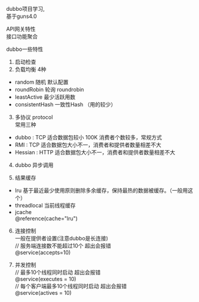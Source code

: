 dubbo项目学习, <br/> 
基于guns4.0

API网关特性 <br/> 
    接口功能聚合 <br/> 


dubbo一些特性 <br/> 
1.  启动检查
2.  负载均衡 4种
  - random 随机 默认配置
  - roundRobin  轮询 roundrobin
  - leastActive 最少活跃用数
  - consistentHash 一致性Hash （用的较少）
  
3. 多协议 protocol <br/> 
常用三种 <br/> 
- dubbo : TCP 适合数据包较小 100K 消费者个数较多，常规方式
- RMI : TCP 适合数据包大小不一，消费者和提供者数量相差不大
- Hessian : HTTP 适合数据包大小不一，消费者和提供者数量相差不大

4. dubbo 异步调用 <br/> 


5. 结果缓存 <br/> 
- lru 基于最近最少使用原则删除多余缓存，保持最热的数据被缓存。（一般用这个）
- threadlocal  当前线程缓存
- jcache <br/> 
@reference(cache="lru")


6. 连接控制 <br/> 
一般在提供者设置(注意dubbo是长连接) <br/> 
// 服务端连接数不能超过10个 超出会报错 <br/>
@service(accepts=10)

7. 并发控制 <br/> 
// 最多10个线程同时启动 超出会报错 <br/> 
@service(executes = 10)  <br/> 
// 每个客户端最多10个线程同时启动 超出会报错 <br/> 
@service(actives = 10) <br/> 
